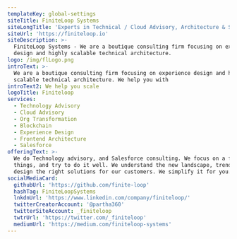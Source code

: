 ```yaml
---
templateKey: global-settings
siteTitle: FiniteLoop Systems
siteLongTitle: 'Experts in Technical / Cloud Advisory, Architecture & Salesforce'
siteUrl: 'https://finiteloop.io'
siteDescription: >-
  FiniteLoop Systems - We are a boutique consulting firm focusing on experience
  design and highly scalable technical architecture.
logo: /img/flLogo.png
introText: >-
  We are a boutique consulting firm focusing on experience design and highly
  scalable technical architecture. We help you with
introText2: We help you scale
logoTitle: Finiteloop
services:
  - Technology Advisory
  - Cloud Advisory
  - Org Transformation
  - Blockchain
  - Experience Design
  - Frontend Architecture
  - Salesforce
offeringText: >-
  We do Technology advisory, and Salesforce consulting. We focus on a few
  things, and try to do it well. We understand the new landscape, trends, and
  design the right solutions for our customers. We simplify it for you.
socialMediaCard:
  githubUrl: 'https://github.com/finite-loop'
  hashTag: FiniteLoopSystems
  lnkdnUrl: 'https://www.linkedin.com/company/finiteloop/'
  twitterCreatorAccount: '@partha360'
  twitterSiteAccount: _finiteloop
  twtrUrl: 'https://twitter.com/_finiteloop'
  mediumUrl: 'https://medium.com/finiteloop-systems'
---
```

